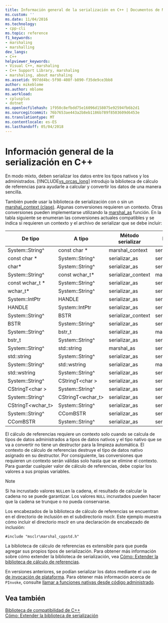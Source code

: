 ```yaml
---
title: Información general de la serialización en C++ | Documentos de Microsoft
ms.custom: ''
ms.date: 11/04/2016
ms.technology:
- cpp-cli
ms.topic: reference
f1_keywords:
- marshaling
- marshalling
dev_langs:
- C++
helpviewer_keywords:
- Visual C++, marshaling
- C++ Support Library, marshaling
- marshaling, about marshaling
ms.assetid: 997dd4bc-5f98-408f-b890-f35de9ce3bb8
author: mikeblome
ms.author: mblome
ms.workload:
- cplusplus
- dotnet
ms.openlocfilehash: 1f950c8efbdd75e16096d158075e92594fb6b2d1
ms.sourcegitcommit: 76b7653ae443a2b8eb1186b789f8503609d6453e
ms.translationtype: MT
ms.contentlocale: es-ES
ms.lasthandoff: 05/04/2018
---
```

# <a name="overview-of-marshaling-in-c"></a>Información general de la serialización en C++
En modo mixto, deben serializar los datos entre los tipos nativos y los administrados. [!INCLUDE[vs_orcas_long](../atl/reference/includes/vs_orcas_long_md.md)] introdujo la biblioteca de cálculo de referencias para ayudarle a calcular y convertir los datos de una manera sencilla.  
  
 También puede usar la biblioteca de serialización con o sin un [marshal_context (clase)](../dotnet/marshal-context-class.md). Algunas conversiones requieren un contexto. Otras conversiones pueden implementarse utilizando la [marshal_as](../dotnet/marshal-as.md) función. En la tabla siguiente se enumeran las conversiones actuales compatibles y se indica si requieren un contexto y el archivo de serializar que se debe incluir:  
  
|De tipo|A tipo|Método serializar|Incluir archivo|  
|---------------|-------------|--------------------|------------------|  
|System::String^|const char *|marshal_context|serializar.h|  
|const char *|System::String^|serializar_as|serializar.h|  
|char*|System::String^|serializar_as|serializar.h|  
|System::String^|const wchar_t*|serializar_context|marshal.h|  
|const wchar_t *|System::String^|serializar_as|serializar.h|  
|wchar_t*|System::String^|serializar_as|serializar.h|  
|System::IntPtr|HANDLE|serializar_as|serializar_windows.h|  
|HANDLE|System::IntPtr|serializar_as|serializar_windows.h|  
|System::String^|BSTR|serializar_context|serializar_windows.h|  
|BSTR|System::String^|serializar_as|serializar.h|  
|System::String^|bstr_t|serializar_as|marshal_windows.h|  
|bstr_t|System::String^|serializar_as|serializar_windows.h|  
|System::String^|std::string|marshal_as|serializar_cppstd.h|  
|std::string|System::String^|serializar_as|serializar_cppstd.h|  
|System::String^|std::wstring|serializar_as|marshal_cppstd.h|  
|std::wstring|System::String^|serializar_as|serializar_cppstd.h|  
|System::String^|CStringT\<char >|serializar_as|serializar_atl.h|  
|CStringT\<char >|System::String^|serializar_as|serializar_atl.h|  
|System::String^|CStringT<wchar_t>|serializar_as|serializar_atl.h|  
|CStringT<wchar_t>|System::String^|serializar_as|serializar_atl.h|  
|System::String^|CComBSTR|serializar_as|serializar_atl.h|  
|CComBSTR|System::String^|serializar_as|serializar_atl.h|  
  
 El cálculo de referencias requiere un contexto solo cuando se calcula de tipos de datos administrados a tipos de datos nativos y el tipo nativo que se va a convertir no tiene un destructor para la limpieza automática. El contexto de cálculo de referencias destruye el tipo de datos nativo asignado en su destructor. Por consiguiente, las conversiones que requieren un contexto serán válidas solo hasta que se elimine el contexto. Para guardar cualquier valor de cálculo de referencias, debe copiar los valores a sus propias variables.  
  
> [!NOTE]
>  Si ha incrustado valores `NULL`en la cadena, el resultado de calcular la cadena no se puede garantizar. Los valores `NULL` incrustados pueden hacer que la cadena se trunque o no pueda conservarse.  
  
 Los encabezados de la biblioteca de cálculo de referencias se encuentran en el directorio de inclusión en el subdirectorio msclr. Este ejemplo muestra cómo incluir el directorio msclr en una declaración de encabezado de inclusión:  
  
 `#include "msclr\marshal_cppstd.h"`  
  
 La biblioteca de cálculo de referencias es extensible para que pueda agregar sus propios tipos de serialización. Para obtener más información sobre cómo extender la biblioteca de serialización, vea [Cómo: Extender la biblioteca de cálculo de referencias](../dotnet/how-to-extend-the-marshaling-library.md).  
  
 En versiones anteriores, se podían serializar los datos mediante el uso de [de invocación de plataforma](/dotnet/framework/interop/consuming-unmanaged-dll-functions). Para obtener más información acerca de `PInvoke`, consulte [llamar a funciones nativas desde código administrado](../dotnet/calling-native-functions-from-managed-code.md).  
  
## <a name="see-also"></a>Vea también  
 [Biblioteca de compatibilidad de C++](../dotnet/cpp-support-library.md)   
 [Cómo: Extender la biblioteca de serialización](../dotnet/how-to-extend-the-marshaling-library.md)